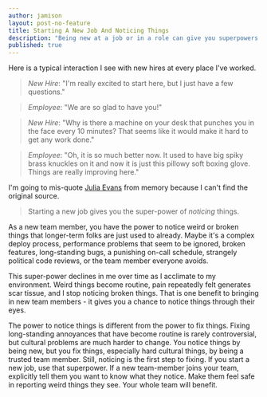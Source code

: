 ```yaml
---
author: jamison
layout: post-no-feature
title: Starting A New Job And Noticing Things
description: "Being new at a job or in a role can give you superpowers."
published: true
---
```


Here is a typical interaction I see with new hires at every place I've worked.

> *New Hire*: "I'm really excited to start here, but I just have a few questions."

> *Employee*: "We are so glad to have you!"

> *New Hire*: "Why is there a machine on your desk that punches you in the face every 10 minutes? That seems like it would make it hard to get any work done."

> *Employee*: "Oh, it is so much better now. It used to have big spiky brass knuckles on it and now it is just this pillowy soft boxing glove. Things are really improving here."

I'm going to mis-quote [Julia Evans](http://jvns.ca/) from memory because I can't find the original source.
> Starting a new job gives you the super-power of *noticing* things.

As a new team member, you have the power to notice weird or broken things that longer-term folks are just used to already. Maybe it's a complex deploy process, performance problems that seem to be ignored, broken features, long-standing bugs, a punishing on-call schedule, strangely political code reviews, or the team member everyone avoids.

This super-power declines in me over time as I acclimate to my environment. Weird things become routine, pain repeatedly felt generates scar tissue, and I stop noticing broken things. That is one benefit to bringing in new team members - it gives you a chance to notice things through their eyes.

The power to notice things is different from the power to fix things. Fixing long-standing annoyances that have become routine is rarely controversial, but cultural problems are much harder to change. You notice things by being new, but you fix things, especially hard cultural things, by being a trusted team member. Still, noticing is the first step to fixing. If you start a new job, use that superpower. If a new team-member joins your team, explicitly tell them you want to know what they notice. Make them feel safe in reporting weird things they see. Your whole team will benefit.
